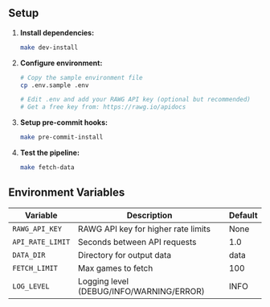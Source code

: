 ## Setup

1. **Install dependencies:**
   ```bash
   make dev-install
   ```

2. **Configure environment:**
   ```bash
   # Copy the sample environment file
   cp .env.sample .env

   # Edit .env and add your RAWG API key (optional but recommended)
   # Get a free key from: https://rawg.io/apidocs
   ```

3. **Setup pre-commit hooks:**
   ```bash
   make pre-commit-install
   ```

4. **Test the pipeline:**
   ```bash
   make fetch-data
   ```

## Environment Variables

| Variable | Description | Default |
|----------|-------------|---------|
| `RAWG_API_KEY` | RAWG API key for higher rate limits | None |
| `API_RATE_LIMIT` | Seconds between API requests | 1.0 |
| `DATA_DIR` | Directory for output data | data |
| `FETCH_LIMIT` | Max games to fetch | 100 |
| `LOG_LEVEL` | Logging level (DEBUG/INFO/WARNING/ERROR) | INFO |
